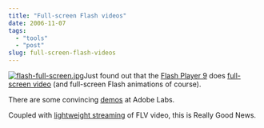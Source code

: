 ```yaml
---
title: "Full-screen Flash videos"
date: 2006-11-07
tags: 
  - "tools"
  - "post"
slug: full-screen-flash-videos
---
```


[![flash-full-screen.jpg](http://codeconsult.ch/bertrand/archives/images/flash-full-screen.jpg)](http://staging.mutoid.nl/fullscreen/index_cars.html)Just found out that the [Flash Player 9](http://labs.adobe.com/downloads/flashplayer9.html) does [full-screen video](http://labs.adobe.com/wiki/index.php/Flash_Player:9:Update:Full-Screen_Mode) (and full-screen Flash animations of course).

There are some convincing [demos](http://labs.adobe.com/wiki/index.php/Flash_Player:9:Update:Full-Screen_Mode:Demos) at Adobe Labs.

Coupled with [lightweight streaming](http://del.icio.us/bdelacretaz/flash+streaming) of FLV video, this is Really Good News.
